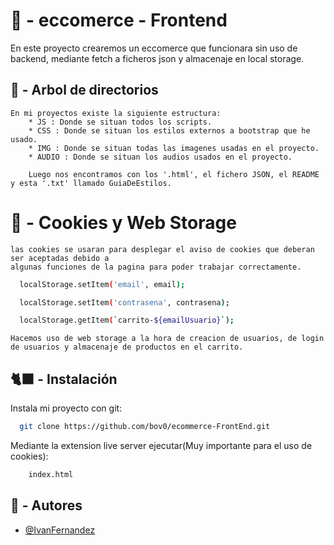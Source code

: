 # 🏪 - eccomerce - Frontend

En este proyecto crearemos un eccomerce que funcionara sin uso de backend, mediante fetch a ficheros json y almacenaje en local storage.

## 📝 - Arbol de directorios

    En mi proyectos existe la siguiente estructura:
        * JS : Donde se situan todos los scripts.
        * CSS : Donde se situan los estilos externos a bootstrap que he usado.
        * IMG : Donde se situan todas las imagenes usadas en el proyecto.
        * AUDIO : Donde se situan los audios usados en el proyecto.

        Luego nos encontramos con los '.html', el fichero JSON, el README y esta '.txt' llamado GuiaDeEstilos.

# 🍪 - Cookies y Web Storage

    las cookies se usaran para desplegar el aviso de cookies que deberan ser aceptadas debido a
    algunas funciones de la pagina para poder trabajar correctamente.

```bash
  localStorage.setItem('email', email);
```

```bash
  localStorage.setItem('contrasena', contrasena);
```

```bash
  localStorage.getItem(`carrito-${emailUsuario}`);
```

    Hacemos uso de web storage a la hora de creacion de usuarios, de login de usuarios y almacenaje de productos en el carrito.

## 🐈‍⬛ - Instalación

Instala mi proyecto con git:

```bash
  git clone https://github.com/bov0/ecommerce-FrontEnd.git
```

Mediante la extension live server ejecutar(Muy importante para el uso de cookies):
```bash
    index.html
```
## 🙎 - Autores

- [@IvanFernandez](https://www.github.com/bov0)
